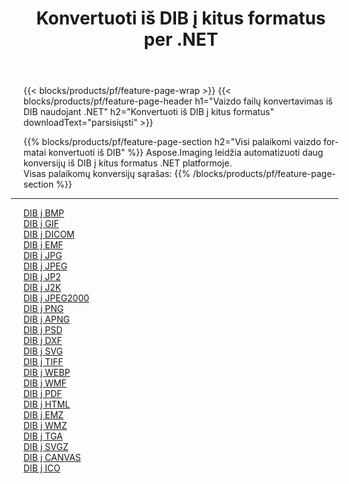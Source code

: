 ﻿---
title: Konvertuoti iš DIB į kitus formatus per .NET 
weight: 3920
url: /lt/net/conversion/from/dib 
lang: lt
langdirlevel: 2
locales: zh-hans,ja,it,ru,de,es,fr,nl,id,lt,pl,pt,vi,tr,ko,zh-hant,ar,hi,th,sv,cs,uk,he
description: Naudodami Aspose.Imaging galite lengvai konvertuoti iš DIB į kitus formatus
---

{{< blocks/products/pf/feature-page-wrap >}}
{{< blocks/products/pf/feature-page-header h1="Vaizdo failų konvertavimas iš DIB naudojant .NET" h2="Konvertuoti iš DIB į kitus formatus" downloadText="parsisiųsti" >}}


{{% blocks/products/pf/feature-page-section  h2="Visi palaikomi vaizdo formatai konvertuoti iš DIB" %}}
Aspose.Imaging leidžia automatizuoti daug konversijų iš DIB į kitus formatus .NET platformoje.
<br/>
Visas palaikomų konversijų sąrašas:
{{% /blocks/products/pf/feature-page-section %}}
<div class="container-fluid productfamilypage bg-gray">
    <div class="convertypes bg-gray agp-content section">
        <div class="container">
		<hr style="margin-left:-20px;"/>
		<div class="row other-converters">
		    <div class='col-md-2 other-converter remove-lp remove-rp'><a href="/imaging/lt/net/conversion/dib-to-bmp" >DIB į BMP</a></div><div class='col-md-2 other-converter remove-lp remove-rp'><a href="/imaging/lt/net/conversion/dib-to-gif" >DIB į GIF</a></div><div class='col-md-2 other-converter remove-lp remove-rp'><a href="/imaging/lt/net/conversion/dib-to-dicom" >DIB į DICOM</a></div><div class='col-md-2 other-converter remove-lp remove-rp'><a href="/imaging/lt/net/conversion/dib-to-emf" >DIB į EMF</a></div><div class='col-md-2 other-converter remove-lp remove-rp'><a href="/imaging/lt/net/conversion/dib-to-jpg" >DIB į JPG</a></div><div class='col-md-2 other-converter remove-lp remove-rp'><a href="/imaging/lt/net/conversion/dib-to-jpeg" >DIB į JPEG</a></div><div class='col-md-2 other-converter remove-lp remove-rp'><a href="/imaging/lt/net/conversion/dib-to-jp2" >DIB į JP2</a></div><div class='col-md-2 other-converter remove-lp remove-rp'><a href="/imaging/lt/net/conversion/dib-to-j2k" >DIB į J2K</a></div><div class='col-md-2 other-converter remove-lp remove-rp'><a href="/imaging/lt/net/conversion/dib-to-jpeg2000" >DIB į JPEG2000</a></div><div class='col-md-2 other-converter remove-lp remove-rp'><a href="/imaging/lt/net/conversion/dib-to-png" >DIB į PNG</a></div><div class='col-md-2 other-converter remove-lp remove-rp'><a href="/imaging/lt/net/conversion/dib-to-apng" >DIB į APNG</a></div><div class='col-md-2 other-converter remove-lp remove-rp'><a href="/imaging/lt/net/conversion/dib-to-psd" >DIB į PSD</a></div><div class='col-md-2 other-converter remove-lp remove-rp'><a href="/imaging/lt/net/conversion/dib-to-dxf" >DIB į DXF</a></div><div class='col-md-2 other-converter remove-lp remove-rp'><a href="/imaging/lt/net/conversion/dib-to-svg" >DIB į SVG</a></div><div class='col-md-2 other-converter remove-lp remove-rp'><a href="/imaging/lt/net/conversion/dib-to-tiff" >DIB į TIFF</a></div><div class='col-md-2 other-converter remove-lp remove-rp'><a href="/imaging/lt/net/conversion/dib-to-webp" >DIB į WEBP</a></div><div class='col-md-2 other-converter remove-lp remove-rp'><a href="/imaging/lt/net/conversion/dib-to-wmf" >DIB į WMF</a></div><div class='col-md-2 other-converter remove-lp remove-rp'><a href="/imaging/lt/net/conversion/dib-to-pdf" >DIB į PDF</a></div><div class='col-md-2 other-converter remove-lp remove-rp'><a href="/imaging/lt/net/conversion/dib-to-html" >DIB į HTML</a></div><div class='col-md-2 other-converter remove-lp remove-rp'><a href="/imaging/lt/net/conversion/dib-to-emz" >DIB į EMZ</a></div><div class='col-md-2 other-converter remove-lp remove-rp'><a href="/imaging/lt/net/conversion/dib-to-wmz" >DIB į WMZ</a></div><div class='col-md-2 other-converter remove-lp remove-rp'><a href="/imaging/lt/net/conversion/dib-to-tga" >DIB į TGA</a></div><div class='col-md-2 other-converter remove-lp remove-rp'><a href="/imaging/lt/net/conversion/dib-to-svgz" >DIB į SVGZ</a></div><div class='col-md-2 other-converter remove-lp remove-rp'><a href="/imaging/lt/net/conversion/dib-to-canvas" >DIB į CANVAS</a></div><div class='col-md-2 other-converter remove-lp remove-rp'><a href="/imaging/lt/net/conversion/dib-to-ico" >DIB į ICO</a></div>
                </div>
        </div>
    </div>
</div>
<br/>

